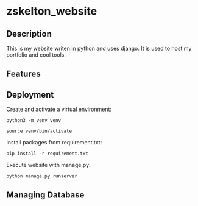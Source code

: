 # zskelton_website
## Description
This is my website writen in python and uses django. It is used to host my portfolio and cool tools.
## Features
## Deployment
Create and activate a virtual environment:

```python3 -m venv venv```

```source venv/bin/activate```

Install packages from requirement.txt:

```pip install -r requirement.txt```

Execute website with manage.py:

```python manage.py runserver```
## Managing Database
